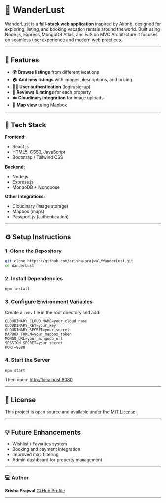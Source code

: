 # 🏡 WanderLust

WanderLust is a **full-stack web application** inspired by Airbnb, designed for exploring, listing, and booking vacation rentals around the world.
Built using Node.js, Express, MongoDB Atlas, and EJS on MVC Architecture it focuses on seamless user experience and modern web practices.

---

## 🚀 Features

* 🌍 **Browse listings** from different locations
* 🏠 **Add new listings** with images, descriptions, and pricing
* 🧑‍💼 **User authentication** (login/signup)
* 💬 **Reviews & ratings** for each property
* ☁️ **Cloudinary integration** for image uploads
* 📍 **Map view** using Mapbox 

---

## 🧰 Tech Stack

**Frontend:**

* React.js
* HTML5, CSS3, JavaScript
* Bootstrap / Tailwind CSS

**Backend:**

* Node.js
* Express.js
* MongoDB + Mongoose

**Other Integrations:**

* Cloudinary (image storage)
* Mapbox (maps)
* Passport.js (authentication)

---

## ⚙️ Setup Instructions

### 1. Clone the Repository

```bash
git clone https://github.com/srisha-prajwal/WanderLust.git
cd WanderLust
```

### 2. Install Dependencies

```bash
npm install
```

### 3. Configure Environment Variables

Create a `.env` file in the root directory and add:

```
CLOUDINARY_CLOUD_NAME=your_cloud_name
CLOUDINARY_KEY=your_key
CLOUDINARY_SECRET=your_secret
MAPBOX_TOKEN=your_mapbox_token
MONGO_URL=your_mongodb_url
SESSION_SECRET=your_secret
PORT=8080
```

### 4. Start the Server

```bash
npm start
```

Then open: [http://localhost:8080](http://localhost:8080)

---



## 📄 License

This project is open source and available under the [MIT License](LICENSE).

---

## 💡 Future Enhancements

* Wishlist / Favorites system
* Booking and payment integration
* Improved map filtering
* Admin dashboard for property management

---

### 💻 Author

**Srisha Prajwal**
[GitHub Profile](https://github.com/srisha-prajwal)

---
